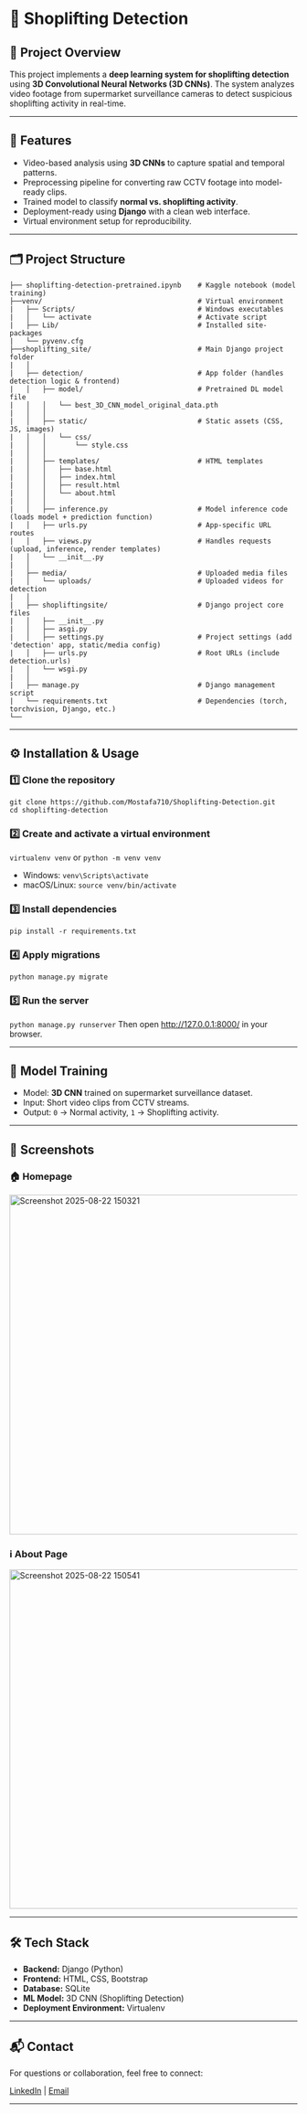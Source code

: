 # 🛒 Shoplifting Detection

## 📌 Project Overview
This project implements a **deep learning system for shoplifting detection** using **3D Convolutional Neural Networks (3D CNNs)**. The system analyzes video footage from supermarket surveillance cameras to detect suspicious shoplifting activity in real-time.

---

## 🚀 Features
- Video-based analysis using **3D CNNs** to capture spatial and temporal patterns.
- Preprocessing pipeline for converting raw CCTV footage into model-ready clips.
- Trained model to classify **normal vs. shoplifting activity**.
- Deployment-ready using **Django** with a clean web interface.
- Virtual environment setup for reproducibility.

---

## 🗂️ Project Structure
```
├── shoplifting-detection-pretrained.ipynb    # Kaggle notebook (model training)
├──venv/                                      # Virtual environment
|   ├── Scripts/                              # Windows executables
|   │   └── activate                          # Activate script
|   ├── Lib/                                  # Installed site-packages
|   └── pyvenv.cfg
├──shoplifting_site/                          # Main Django project folder
|   │
|   ├── detection/                            # App folder (handles detection logic & frontend)
|   │   ├── model/                            # Pretrained DL model file
|   │   │   └── best_3D_CNN_model_original_data.pth
|   │   │
|   │   ├── static/                           # Static assets (CSS, JS, images)
|   │   │   └── css/
|   │   │       └── style.css
|   │   │
|   │   ├── templates/                        # HTML templates
|   │   │   ├── base.html
|   │   │   ├── index.html
|   │   │   ├── result.html
|   │   │   └── about.html
|   │   │
|   │   ├── inference.py                      # Model inference code (loads model + prediction function)
|   │   ├── urls.py                           # App-specific URL routes
|   │   ├── views.py                          # Handles requests (upload, inference, render templates)
|   │   └── __init__.py
|   │
|   ├── media/                                # Uploaded media files
|   │   └── uploads/                          # Uploaded videos for detection
|   │
|   ├── shopliftingsite/                      # Django project core files
|   │   ├── __init__.py
|   │   ├── asgi.py
|   │   ├── settings.py                       # Project settings (add 'detection' app, static/media config)
|   │   ├── urls.py                           # Root URLs (include detection.urls)
|   │   └── wsgi.py
|   │
|   ├── manage.py                             # Django management script
|   └── requirements.txt                      # Dependencies (torch, torchvision, Django, etc.)
└──
```

---

## ⚙️ Installation & Usage
### 1️⃣ Clone the repository
```
git clone https://github.com/Mostafa710/Shoplifting-Detection.git
cd shoplifting-detection
```

### 2️⃣ Create and activate a virtual environment
`virtualenv venv` or `python -m venv venv`
- Windows: `venv\Scripts\activate`
- macOS/Linux: `source venv/bin/activate`

### 3️⃣ Install dependencies
`pip install -r requirements.txt`

### 4️⃣ Apply migrations
`python manage.py migrate`

### 5️⃣ Run the server
`python manage.py runserver`
Then open http://127.0.0.1:8000/ in your browser.

---

## 🧠 Model Training
- Model: **3D CNN** trained on supermarket surveillance dataset.
- Input: Short video clips from CCTV streams.
- Output: `0` → Normal activity, `1` → Shoplifting activity.

---

## 📸 Screenshots

### 🏠 Homepage
<img width="1114" height="595" alt="Screenshot 2025-08-22 150321" src="https://github.com/user-attachments/assets/e821902c-fbc9-4465-9142-8f636338d6b0" />


### ℹ️ About Page
<img width="1116" height="594" alt="Screenshot 2025-08-22 150541" src="https://github.com/user-attachments/assets/23bd685b-32ec-4410-b194-9d60fc873d3b" />

---

## 🛠️ Tech Stack
- **Backend:** Django (Python)  
- **Frontend:** HTML, CSS, Bootstrap  
- **Database:** SQLite
- **ML Model:** 3D CNN (Shoplifting Detection)  
- **Deployment Environment:** Virtualenv

---

## 📬 Contact
For questions or collaboration, feel free to connect:

[LinkedIn](https://www.linkedin.com/in/mostafa-mamdouh-80b110228) | [Email](mailto:mostafamamdouh710@gmail.com)

---




